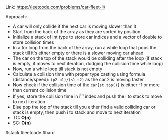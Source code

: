 Link: https://leetcode.com/problems/car-fleet-ii/

Approach:
- A car will only collide if the next car is moving slower than it
- Start from the back of the array as they are sorted by position
- Initialize a stack of int type to store car indices and a vector of double to store collision times
- In a for loop from the back of the array, run a while loop that pops the stack till it's either empty or there is a slower moving car ahead
- The car on the top of the stack would be colliding after the loop (if stack is empty, it moves to next iteration, dodging the collision time while loop)
- Now, run a while loop till stack is not empty 
- Calculate a collision time with proper type casting using formula (distance/speed): `(p2-p1)/(s1-s2)` as the car 2 is moving faster
- Now check if the collision time of the `car[st.top()]` is either -1 or more than current collision time
- If yes, store the collision time in i<sup>th</sup> index and push the i to stack to move to next iteration
- Else pop the top of the stack till you either find a valid colliding car or stack is empty, then push i to stack and move to next iteration
- TC: **O(n)**
- SC: **O(n)**

#stack #leetcode #hard 